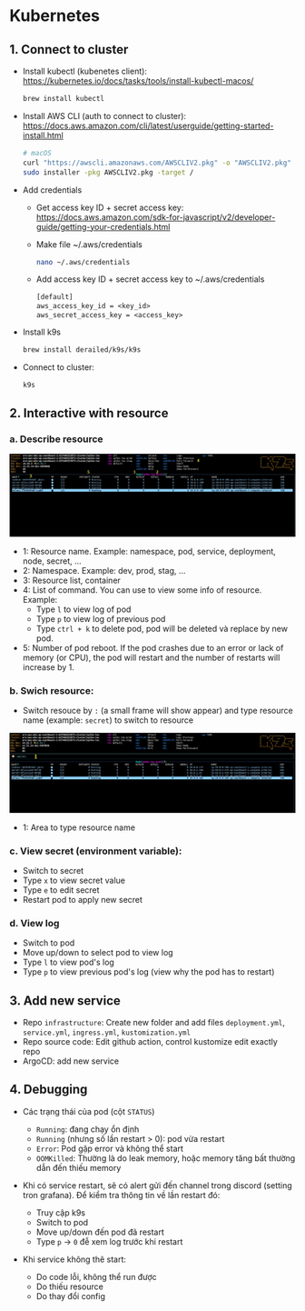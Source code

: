 # Kubernetes

## 1. Connect to cluster

- Install kubectl (kubenetes client): https://kubernetes.io/docs/tasks/tools/install-kubectl-macos/

  ```sh
  brew install kubectl
  ```

- Install AWS CLI (auth to connect to cluster): https://docs.aws.amazon.com/cli/latest/userguide/getting-started-install.html

  ```sh
  # macOS
  curl "https://awscli.amazonaws.com/AWSCLIV2.pkg" -o "AWSCLIV2.pkg"
  sudo installer -pkg AWSCLIV2.pkg -target /
  ```

- Add credentials
  - Get access key ID + secret access key: https://docs.aws.amazon.com/sdk-for-javascript/v2/developer-guide/getting-your-credentials.html
  - Make file ~/.aws/credentials

    ```sh
    nano ~/.aws/credentials
    ```

  - Add access key ID + secret access key to ~/.aws/credentials

    ```
    [default]
    aws_access_key_id = <key_id>
    aws_secret_access_key = <access_key>
    ```


- Install k9s

  ```sh
  brew install derailed/k9s/k9s
  ```

- Connect to cluster:

  ```
  k9s
  ```

## 2. Interactive with resource

### a. Describe resource

![](_assets/k9s.jpg)

  - 1: Resource name. Example: namespace, pod, service, deployment, node, secret, ...
  - 2: Namespace. Example: dev, prod, stag, ...
  - 3: Resource list, container 
  - 4: List of command. You can use to view some info of resource. Example:
    - Type `l` to view log of pod
    - Type `p` to view log of previous pod
    - Type `ctrl + k` to delete pod, pod will be deleted và replace by new pod.
  - 5: Number of pod reboot. If the pod crashes due to an error or lack of memory (or CPU), the pod will restart and the number of restarts will increase by 1.

### b. Swich resource:
  
- Switch resouce by `:` (a small frame will show appear) and type resource name (example: `secret`) to switch to resource

![](_assets/switch.jpg)

- 1: Area to type resource name

### c. View secret (environment variable):

- Switch to secret
- Type `x` to view secret value
- Type `e` to edit secret
- Restart pod to apply new secret
  
### d. View log

- Switch to pod
- Move up/down to select pod to view log
- Type `l` to view pod's log
- Type `p` to view previous pod's log (view why the pod has to restart)

## 3. Add new service

- Repo `infrastructure`: Create new folder and add files `deployment.yml`, `service.yml`, `ingress.yml`, `kustomization.yml`
- Repo source code: Edit github action, control kustomize edit exactly repo
- ArgoCD: add new service 

## 4. Debugging

- Các trạng thái của pod (cột `STATUS`)
  - `Running`: đang chạy ổn định
  - `Running` (nhưng số lần restart > 0): pod vừa restart
  - `Error`: Pod gặp error và không thể start
  - `OOMKilled`: Thường là do leak memory, hoặc memory tăng bất thường dẫn đến thiếu memory

- Khi có service restart, sẽ có alert gửi đến channel trong discord (setting tron grafana). Để kiểm tra thông tin về lần restart đó:
  - Truy cập k9s
  - Switch to pod
  - Move up/down đến pod đã restart
  - Type `p` -> `0` đễ xem log trước khi restart

- Khi service không thê start:
  - Do code lỗi, không thể run được
  - Do thiếu resource
  - Do thay đổi config
